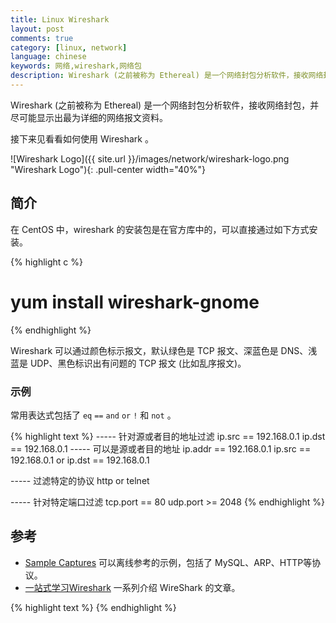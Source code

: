 ```yaml
---
title: Linux Wireshark
layout: post
comments: true
category: [linux, network]
language: chinese
keywords: 网络,wireshark,网络包
description: Wireshark (之前被称为 Ethereal) 是一个网络封包分析软件，接收网络封包，并尽可能显示出最为详细的网络报文资料。
---
```


Wireshark (之前被称为 Ethereal) 是一个网络封包分析软件，接收网络封包，并尽可能显示出最为详细的网络报文资料。

接下来见看看如何使用 Wireshark 。

<!-- more -->

![Wireshark Logo]({{ site.url }}/images/network/wireshark-logo.png "Wireshark Logo"){: .pull-center width="40%"}

## 简介

在 CentOS 中，wireshark 的安装包是在官方库中的，可以直接通过如下方式安装。

{% highlight c %}
# yum install wireshark-gnome
{% endhighlight %}

Wireshark 可以通过颜色标示报文，默认绿色是 TCP 报文、深蓝色是 DNS、浅蓝是 UDP、黑色标识出有问题的 TCP 报文 (比如乱序报文)。

### 示例

常用表达式包括了 `eq` `==` `and` `or` `!` 和 `not` 。

{% highlight text %}
----- 针对源或者目的地址过滤
ip.src == 192.168.0.1
ip.dst == 192.168.0.1
----- 可以是源或者目的地址
ip.addr == 192.168.0.1
ip.src == 192.168.0.1 or ip.dst == 192.168.0.1

----- 过滤特定的协议
http or telnet

----- 针对特定端口过滤
tcp.port == 80
udp.port >= 2048
{% endhighlight %}

<!--
　　四、针对长度和内容的过滤
　　（1）针对长度的过虑（这里的长度指定的是数据段的长度）
　　         表达式为：udp.length < 30   http.content_length <=20
　　（2）针对数据包内容的过滤
　　　　  表达式为：http.request.uri matches "vipscu"  （匹配http请求中含有vipscu字段的请求信息）
　　
    tcp dst port 3128

    显示目的TCP端口为3128的封包。
    ip src host 10.1.1.1
    显示来源IP地址为10.1.1.1的封包。
    host 10.1.2.3
    显示目的或来源IP地址为10.1.2.3的封包。
    src portrange 2000-2500
    显示来源为UDP或TCP，并且端口号在2000至2500范围内的封包。
    not imcp
    显示除了icmp以外的所有封包。（icmp通常被ping工具使用）
    src host 10.7.2.12 and not dst net 10.200.0.0/16
    显示来源IP地址为10.7.2.12，但目的地不是10.200.0.0/16的封包。
    (src host 10.4.1.12 or src net 10.6.0.0/16) and tcp dst portrange 200-10000 and dst net 10.0.0.0/8
    显示来源IP为10.4.1.12或者来源网络为10.6.0.0/16，目的地TCP端口号在200至10000之间，并且目的位于网络10.0.0.0/8内的所有封包。
-->

## 参考

* [Sample Captures](https://wiki.wireshark.org/SampleCaptures) 可以离线参考的示例，包括了 MySQL、ARP、HTTP等协议。
* [一站式学习Wireshark](http://blog.jobbole.com/70919/) 一系列介绍 WireShark 的文章。


<!--
wireshark常用错误提示分析-转
https://www.cnblogs.com/weiyouqing/p/10693880.html

新增wireshark插件的框架代码
https://blog.csdn.net/LostSpeed/article/details/80943395
-->

{% highlight text %}
{% endhighlight %}
